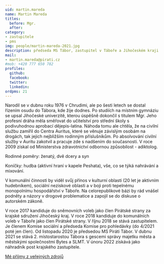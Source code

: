 ```yaml
---
uid: martin.mareda
name: Martin Mareda
titles:
  before: Mgr.
  after:
category:
- zastupitele
- pms
img: people/martin-mareda-2021.jpg
description: předseda MS Tábor, zastupitel v Táboře a Jihočeském kraji
mail:
- martin.mareda@pirati.cz
#mob: +420 777 650 782
profiles:
  github:
  facebook:				
  twitter:
  linkedin:
ordpms: 21 
---
```


Narodil se v dubnu roku 1976 v Chrudimi, ale po šesti letech se dostal řízením osudu do Tábora, kde žije dodnes. Po studiích na místním gymnáziu se upsal Jihočeské univerzitě, kterou úspěšně dokončil s titulem Mgr. Jeho profesní dráha měla směřovat do učitelství pro střední školy s podivuhodnou aprobací dějepis-latina. Náhoda tomu ale chtěla, že na civilní službu zamířil do Centra Auritus, které se věnuje závislým osobám na drogách, tak jejich nejbližším rodinným příslušníkům. Po absolvování civilní služby v Auritu zakotvil a pracuje zde s nadšením do současnosti. V roce 2009 získal od Ministerstva zdravotnictví odbornou způsobilost - adiktolog.

Rodinné poměry: ženatý, dvě dcery a syn

Koníčky: hudba (aktivní hraní v kapele Peshata), vše, co se týká nahrávání a mixování.

V komunální činnosti by viděl svůj přínos v kulturní oblasti (20 let je aktivním hudebníkem), sociální neziskové oblasti a v boji proti tepelnému monopolnímu hospodářství v Táboře. Na celorepublikové bázi by rád vnášel podněty a názory v drogové problematice a zapojil se do diskuse o autorském zákoně.

V roce 2017 kandiduje do sněmovních voleb jako člen Pirátské strany za krajské sdružení Jihočeský kraj.
V roce 2018 kandiduje do komunálních voleb v Táboře jako člen Pirátské strany. V říjnu 2018 se stává zastupitelem. Je členem Komise sociální a předseda Komise pro pohledávky (do 4/2021 poté jen člen). Od listopadu 2020 je předsedou MS Piráti Tábor.
V dubnu 2021 se stává 2. místostarostou Tábora s gescemi správy majetku města a městskými společnostmi Bytes a SLMT.
V únoru 2022 získává jako náhradník post krajského zastupitele.

[Mé příjmy z veřejných zdrojů](https://nalodeni.pirati.cz/odmeny/martin.mareda)
